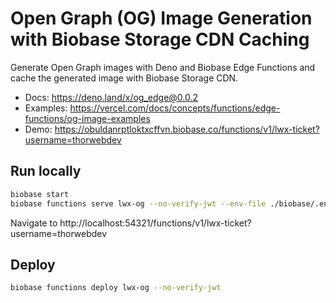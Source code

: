 # Open Graph (OG) Image Generation with Biobase Storage CDN Caching

Generate Open Graph images with Deno and Biobase Edge Functions and cache the generated image with Biobase Storage CDN.

- Docs: https://deno.land/x/og_edge@0.0.2
- Examples: https://vercel.com/docs/concepts/functions/edge-functions/og-image-examples
- Demo: https://obuldanrptloktxcffvn.biobase.co/functions/v1/lwx-ticket?username=thorwebdev

## Run locally

```bash
biobase start
biobase functions serve lwx-og --no-verify-jwt --env-file ./biobase/.env.local
```

Navigate to http://localhost:54321/functions/v1/lwx-ticket?username=thorwebdev

## Deploy

```bash
biobase functions deploy lwx-og --no-verify-jwt
```
